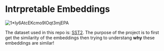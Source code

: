 # Intrpretable Embeddings 
![1*Iy6AtcEKcmo9lOqt3mjEPA](https://github.com/shirinyamani/Sentiment_Classification/assets/75791599/82385a76-e0e1-4b23-aa8d-edd8f918c678)

The dataset used in this repo is: [SST2](https://huggingface.co/datasets/sst2). 
The purpose of the project is to first get the similarity of the embeddings then trying to understang **why** these embeddings are similar!

